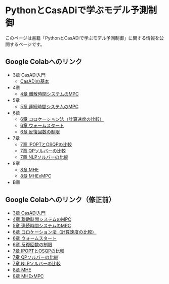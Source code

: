 # PythonとCasADiで学ぶモデル予測制御
このページは書籍「PythonとCasADiで学ぶモデル予測制御」に関する情報を公開するページです。

## Google Colabへのリンク

* 3章 CasADi入門
  * [CasADiの基本](https://colab.research.google.com/github/proxima-technology/casadi_mpc_nyuumon/blob/master/src/chapter3.ipynb)
* 4章
  * [4章 離散時間システムのMPC](https://colab.research.google.com/github/proxima-technology/casadi_mpc_nyuumon/blob/master/src/chapter4.ipynb)
* 5章
  * [5章 連続時間システムのMPC](https://colab.research.google.com/github/proxima-technology/casadi_mpc_nyuumon/blob/master/src/chapter5.ipynb)
* 6章
  * [6章 コロケーション法（計算速度の比較）](https://colab.research.google.com/github/proxima-technology/casadi_mpc_nyuumon/blob/master/src/chapter6_collocation_cartpole.ipynb)
  * [6章 ウォームスタート](https://colab.research.google.com/github/proxima-technology/casadi_mpc_nyuumon/blob/master/src/chapter6_initial_guess.ipynb)
  * [6章 反復回数の制限](https://colab.research.google.com/github/proxima-technology/casadi_mpc_nyuumon/blob/master/src/chapter6_limit_iteration.ipynb)
* 7章
  * [7章 IPOPTとOSQPの比較](https://colab.research.google.com/github/proxima-technology/casadi_mpc_nyuumon/blob/master/src/chapter7_QP_example.ipynb)
  * [7章 QPソルバーの比較](https://colab.research.google.com/github/proxima-technology/casadi_mpc_nyuumon/blob/master/src/chapter7_2d_quadrotor.ipynb)
  * [7章 NLPソルバーの比較](https://colab.research.google.com/github/proxima-technology/casadi_mpc_nyuumon/blob/master/src/chapter7_chain_of_masses.ipynb)
* 8章
  * [8章 MHE](https://colab.research.google.com/github/proxima-technology/casadi_mpc_nyuumon/blob/master/src/chapter8_MHE.ipynb)
  * [8章 MHExMPC](https://colab.research.google.com/github/proxima-technology/casadi_mpc_nyuumon/blob/master/src/chapter8_MPC_and_MHE.ipynb)
* B章

## Google Colabへのリンク（修正前）

* [3章 CasADi入門](https://colab.research.google.com/github/proxima-technology/casadi_mpc_nyuumon/blob/master/src/chapter3.ipynb)
* [4章 離散時間システムのMPC](https://colab.research.google.com/github/proxima-technology/casadi_mpc_nyuumon/blob/master/src/chapter4.ipynb)
* [5章 連続時間システムのMPC](https://colab.research.google.com/github/proxima-technology/casadi_mpc_nyuumon/blob/master/src/chapter5.ipynb)
* [6章 コロケーション法（計算速度の比較）](https://colab.research.google.com/github/proxima-technology/casadi_mpc_nyuumon/blob/master/src/chapter6_collocation_cartpole.ipynb)
* [6章 ウォームスタート](https://colab.research.google.com/github/proxima-technology/casadi_mpc_nyuumon/blob/master/src/chapter6_initial_guess.ipynb)
* [6章 反復回数の制限](https://colab.research.google.com/github/proxima-technology/casadi_mpc_nyuumon/blob/master/src/chapter6_limit_iteration.ipynb)
* [7章 IPOPTとOSQPの比較](https://colab.research.google.com/github/proxima-technology/casadi_mpc_nyuumon/blob/master/src/chapter7_QP_example.ipynb)
* [7章 QPソルバーの比較](https://colab.research.google.com/github/proxima-technology/casadi_mpc_nyuumon/blob/master/src/chapter7_2d_quadrotor.ipynb)
* [7章 NLPソルバーの比較](https://colab.research.google.com/github/proxima-technology/casadi_mpc_nyuumon/blob/master/src/chapter7_chain_of_masses.ipynb)
* [8章 MHE](https://colab.research.google.com/github/proxima-technology/casadi_mpc_nyuumon/blob/master/src/chapter8_MHE.ipynb)
* [8章 MHExMPC](https://colab.research.google.com/github/proxima-technology/casadi_mpc_nyuumon/blob/master/src/chapter8_MPC_and_MHE.ipynb)
